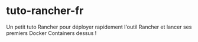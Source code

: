 # tuto-rancher-fr
Un petit tuto Rancher pour déployer rapidement l'outil Rancher et lancer ses premiers Docker Containers dessus !
